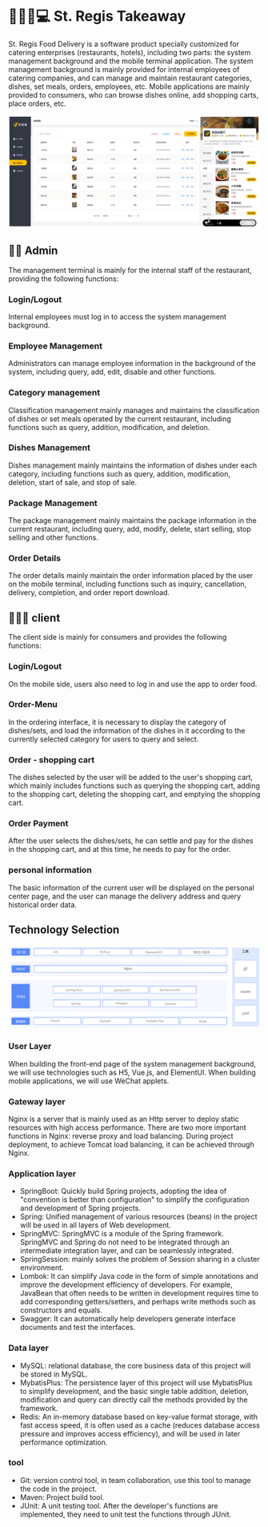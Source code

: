 # 🍔🍟📱💻 St. Regis Takeaway

St. Regis Food Delivery is a software product specially customized for catering enterprises (restaurants, hotels), including two parts: the system management background and the mobile terminal application. The system management background is mainly provided for internal employees of catering companies, and can manage and maintain restaurant categories, dishes, set meals, orders, employees, etc. Mobile applications are mainly provided to consumers, who can browse dishes online, add shopping carts, place orders, etc.

![introduce](doc/img/introduce.png)

## 🧑‍💼 Admin

The management terminal is mainly for the internal staff of the restaurant, providing the following functions:

### Login/Logout

Internal employees must log in to access the system management background.

### Employee Management

Administrators can manage employee information in the background of the system, including query, add, edit, disable and other functions.

### Category management

Classification management mainly manages and maintains the classification of dishes or set meals operated by the current restaurant, including functions such as query, addition, modification, and deletion.

### Dishes Management

Dishes management mainly maintains the information of dishes under each category, including functions such as query, addition, modification, deletion, start of sale, and stop of sale.

### Package Management

The package management mainly maintains the package information in the current restaurant, including query, add, modify, delete, start selling, stop selling and other functions.

### Order Details

The order details mainly maintain the order information placed by the user on the mobile terminal, including functions such as inquiry, cancellation, delivery, completion, and order report download.

## 🧑‍🤝‍🧑 client

The client side is mainly for consumers and provides the following functions:

### Login/Logout

On the mobile side, users also need to log in and use the app to order food.

### Order-Menu

In the ordering interface, it is necessary to display the category of dishes/sets, and load the information of the dishes in it according to the currently selected category for users to query and select.

### Order - shopping cart

The dishes selected by the user will be added to the user's shopping cart, which mainly includes functions such as querying the shopping cart, adding to the shopping cart, deleting the shopping cart, and emptying the shopping cart.

### Order Payment

After the user selects the dishes/sets, he can settle and pay for the dishes in the shopping cart, and at this time, he needs to pay for the order.

### personal information

The basic information of the current user will be displayed on the personal center page, and the user can manage the delivery address and query historical order data.


## Technology Selection

![technology](doc/img/technology.png)

### User Layer

When building the front-end page of the system management background, we will use technologies such as H5, Vue.js, and ElementUI. When building mobile applications, we will use WeChat applets.

### Gateway layer

Nginx is a server that is mainly used as an Http server to deploy static resources with high access performance. There are two more important functions in Nginx: reverse proxy and load balancing. During project deployment, to achieve Tomcat load balancing, it can be achieved through Nginx.

### Application layer

- SpringBoot: Quickly build Spring projects, adopting the idea of "convention is better than configuration" to simplify the configuration and development of Spring projects.
- Spring: Unified management of various resources (beans) in the project will be used in all layers of Web development.
- SpringMVC: SpringMVC is a module of the Spring framework. SpringMVC and Spring do not need to be integrated through an intermediate integration layer, and can be seamlessly integrated.
- SpringSession: mainly solves the problem of Session sharing in a cluster environment.
- Lombok: It can simplify Java code in the form of simple annotations and improve the development efficiency of developers. For example, JavaBean that often needs to be written in development requires time to add corresponding getters/setters, and perhaps write methods such as constructors and equals.
- Swagger: It can automatically help developers generate interface documents and test the interfaces.

### Data layer

- MySQL: relational database, the core business data of this project will be stored in MySQL.
- MybatisPlus: The persistence layer of this project will use MybatisPlus to simplify development, and the basic single table addition, deletion, modification and query can directly call the methods provided by the framework.
- Redis: An in-memory database based on key-value format storage, with fast access speed, it is often used as a cache (reduces database access pressure and improves access efficiency), and will be used in later performance optimization.

### tool

- Git: version control tool, in team collaboration, use this tool to manage the code in the project.
- Maven: Project build tool.
- JUnit: A unit testing tool. After the developer's functions are implemented, they need to unit test the functions through JUnit.
